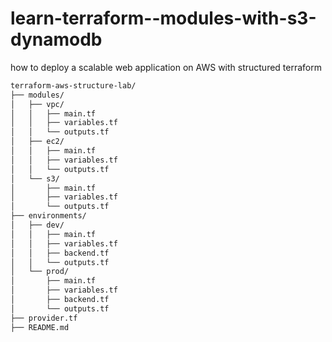 # learn-terraform--modules-with-s3-dynamodb
how to deploy a scalable web application on AWS with structured terraform
```bash
terraform-aws-structure-lab/
├── modules/
│   ├── vpc/
│   │   ├── main.tf
│   │   ├── variables.tf
│   │   └── outputs.tf
│   ├── ec2/
│   │   ├── main.tf
│   │   ├── variables.tf
│   │   └── outputs.tf
│   └── s3/
│       ├── main.tf
│       ├── variables.tf
│       └── outputs.tf
├── environments/
│   ├── dev/
│   │   ├── main.tf
│   │   ├── variables.tf
│   │   ├── backend.tf
│   │   └── outputs.tf
│   └── prod/
│       ├── main.tf
│       ├── variables.tf
│       ├── backend.tf
│       └── outputs.tf
├── provider.tf
├── README.md
```
